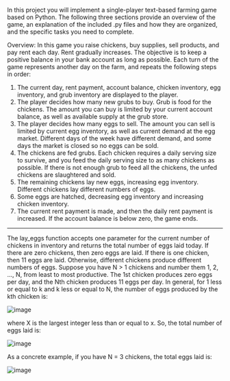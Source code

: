 In this project you will implement a single-player text-based farming game based on Python. The following three sections
provide an overview of the game, an explanation of the included .py files and how they are organized, and
the specific tasks you need to complete.

Overview:
In this game you raise chickens, buy supplies, sell products, and pay rent each day. Rent gradually increases.
The objective is to keep a positive balance in your bank account as long as possible. Each turn of the game
represents another day on the farm, and repeats the following steps in order:

1. The current day, rent payment, account balance, chicken inventory, egg inventory, and grub inventory
are displayed to the player.
2. The player decides how many new grubs to buy. Grub is food for the chickens. The amount you can
buy is limited by your current account balance, as well as available supply at the grub store.
3. The player decides how many eggs to sell. The amount you can sell is limited by current egg inventory,
as well as current demand at the egg market. Different days of the week have different demand, and
some days the market is closed so no eggs can be sold.
4. The chickens are fed grubs. Each chicken requires a daily serving size to survive, and you feed the
daily serving size to as many chickens as possible. If there is not enough grub to feed all the chickens,
the unfed chickens are slaughtered and sold.
5. The remaining chickens lay new eggs, increasing egg inventory. Different chickens lay different
numbers of eggs.
6. Some eggs are hatched, decreasing egg inventory and increasing chicken inventory.
7. The current rent payment is made, and then the daily rent payment is increased. If the account balance
is below zero, the game ends.

---

The lay_eggs function accepts one parameter for the
current number of chickens in inventory and returns the total number of eggs laid today. If there 
are zero chickens, then zero eggs are laid. If there is one chicken, then 11 eggs are laid. Otherwise,
different chickens produce different numbers of eggs. Suppose you have N > 1 chickens and number
them 1, 2, ..., N, from least to most productive. The 1st chicken produces zero eggs per day, and the
Nth chicken produces 11 eggs per day. In general, for 1 less or equal to k  and k less or equal to N, the number of eggs produced by
the kth chicken is:

![image](https://github.com/Huihao-Xing/text-based-farming-game/assets/119607601/3dd5567e-e9fc-4ea1-a1a0-bfd35ef58488)

where X is the largest integer less than or equal to x. So, the total number of eggs laid is:

![image](https://github.com/Huihao-Xing/text-based-farming-game/assets/119607601/ea210e80-56fa-4c3e-b304-8365c2eaa515)

As a concrete example, if you have N = 3 chickens, the total eggs laid is:

![image](https://github.com/Huihao-Xing/text-based-farming-game/assets/119607601/13196884-488b-439b-9a46-ddbe7f12bb4a)


